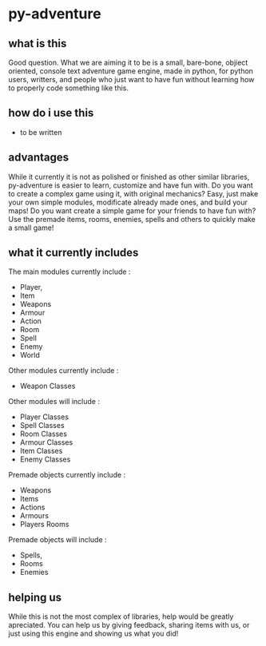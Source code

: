 # py-adventure
## what is this
Good question. What we are aiming it to be is a small, bare-bone, objiect oriented, console text adventure game engine, made in python, for python users, writters, and people who just want to have fun without learning how to properly code something like this.
## how do i use this
- to be written
## advantages
While it currently it is not as polished or finished as other similar libraries, py-adventure is easier to learn, customize and have fun with. 
Do you want to create a complex game using it, with original mechanics? Easy, just make your own simple modules, modificate already made ones, and build your maps!
Do you want create a simple game for your friends to have fun with? Use the premade items, rooms, enemies, spells and others to quickly make a small game!
## what it currently includes
The main modules currently include : 
- Player, 
- Item
- Weapons
- Armour
- Action
- Room
- Spell
- Enemy
- World

Other modules currently include : 
- Weapon Classes 

Other modules will include : 
- Player Classes
- Spell Classes
- Room Classes
- Armour Classes
- Item Classes
- Enemy Classes

Premade objects currently include :
- Weapons
- Items
- Actions
- Armours
- Players Rooms

Premade objects will include :
- Spells,
- Rooms
- Enemies

## helping us
While this is not the most complex of libraries, help would be greatly apreciated. You can help us by giving feedback, sharing items with us, or just using this engine and showing us what you did!

